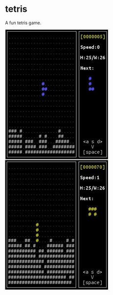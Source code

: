tetris
======

A fun tetris game.

<img src="https://raw.githubusercontent.com/kirimaks/tetris/master/pics/pic1.png" border="0" alt="tetris">
&nbsp;
<img src="https://raw.githubusercontent.com/kirimaks/tetris/master/pics/pic2.png" border="0" alt="tetris">
